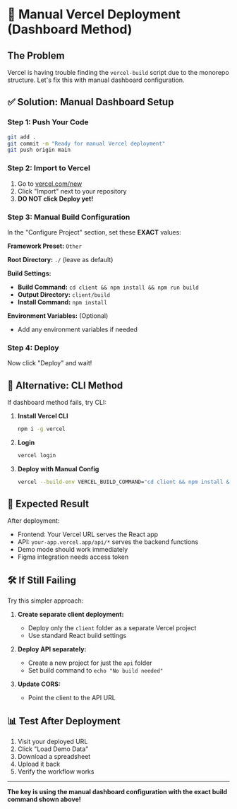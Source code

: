 # 🚀 Manual Vercel Deployment (Dashboard Method)

## The Problem
Vercel is having trouble finding the `vercel-build` script due to the monorepo structure. Let's fix this with manual dashboard configuration.

## ✅ Solution: Manual Dashboard Setup

### Step 1: Push Your Code
```bash
git add .
git commit -m "Ready for manual Vercel deployment"
git push origin main
```

### Step 2: Import to Vercel
1. Go to [vercel.com/new](https://vercel.com/new)
2. Click "Import" next to your repository
3. **DO NOT click Deploy yet!**

### Step 3: Manual Build Configuration
In the "Configure Project" section, set these **EXACT** values:

**Framework Preset:** `Other`

**Root Directory:** `./` (leave as default)

**Build Settings:**
- **Build Command:** `cd client && npm install && npm run build`
- **Output Directory:** `client/build`
- **Install Command:** `npm install`

**Environment Variables:** (Optional)
- Add any environment variables if needed

### Step 4: Deploy
Now click "Deploy" and wait!

## 🔧 Alternative: CLI Method

If dashboard method fails, try CLI:

1. **Install Vercel CLI**
   ```bash
   npm i -g vercel
   ```

2. **Login**
   ```bash
   vercel login
   ```

3. **Deploy with Manual Config**
   ```bash
   vercel --build-env VERCEL_BUILD_COMMAND="cd client && npm install && npm run build"
   ```

## 🎯 Expected Result

After deployment:
- Frontend: Your Vercel URL serves the React app
- API: `your-app.vercel.app/api/*` serves the backend functions
- Demo mode should work immediately
- Figma integration needs access token

## 🛠️ If Still Failing

Try this simpler approach:

1. **Create separate client deployment:**
   - Deploy only the `client` folder as a separate Vercel project
   - Use standard React build settings

2. **Deploy API separately:**
   - Create a new project for just the `api` folder
   - Set build command to `echo "No build needed"`

3. **Update CORS:**
   - Point the client to the API URL

## 📊 Test After Deployment

1. Visit your deployed URL
2. Click "Load Demo Data" 
3. Download a spreadsheet
4. Upload it back
5. Verify the workflow works

---

**The key is using the manual dashboard configuration with the exact build command shown above!**